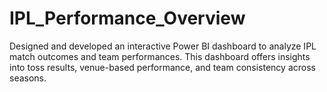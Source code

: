 # IPL_Performance_Overview
Designed and developed an interactive Power BI dashboard to analyze IPL match outcomes and team performances. This dashboard offers insights into toss results, venue-based performance, and team consistency across seasons.
